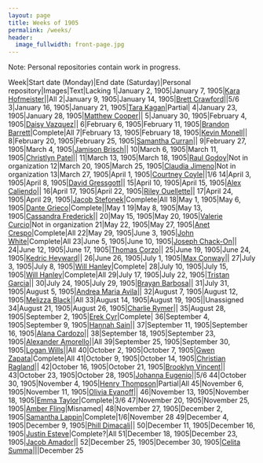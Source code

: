 ```yaml
---
layout: page
title: Weeks of 1905
permalink: /weeks/
header:
  image_fullwidth: front-page.jpg
---
```


Note: Personal repositories contain work in progress.

Week|Start date (Monday)|End date (Saturday)|Personal repository|Images|Text|Lacking
1|January 2, 1905|January 7, 1905|[Kara Hofmeister](https://github.com/karahofmeister/dig-eg-gaz)||All
2|January 9, 1905|January 14, 1905|[Brett Crawford](https://github.com/wbc13/dig-eg-gaz)||5/6
3|January 16, 1905|January 21, 1905|[Tara Kagan](https://github.com/tkhagan/dig_eg)|Partial|
4|January 23, 1905|January 28, 1905|[Matthew Cooper](https://github.com/Mic15b/dig-eg-gaz)||
5|January 30, 1905|February 4, 1905|[Daisy Vazquez](https://github.com/dvazquez703/dig-eg-gaz)||
6|February 6, 1905|February 11, 1905|[Brandon Barrett](https://github.com/bcb14g/dig-eg-gaz)|Complete|All
7|February 13, 1905|February 18, 1905|[Kevin Monell](https://github.com/knm15e/dig-eg-gaz)||
8|February 20, 1905|February 25, 1905|[Samantha Curran](https://github.com/samrcurran/dig-eg-gaz)||
9|February 27, 1905|March 4, 1905|[Jamison Brisch](https://github.com/jbrisch19/dig-eg-gaz)||
10|March 6, 1905|March 11, 1905|[Christlyn Patel](https://github.com/cpp15c/dig-eg-gaz)||
11|March 13, 1905|March 18, 1905|[Raul Godoy]()|Not in organization
12|March 20, 1905|March 25, 1905|[Claudia Jimeno]()|Not in organization
13|March 27, 1905|April 1, 1905|[Courtney Coyle](https://github.com/courtneyelon)||1/6
14|April 3, 1905|April 8, 1905|[David Gressgott](https://github.com/djdaviedave/dig-eg-gaz)||
15|April 10, 1905|April 15, 1905|[Alex Caliendo](https://github.com/RGOODY3210/dig-eg-gaz)||
16|April 17, 1905|April 22, 1905|[Riley Ouellette](https://github.com/rouellette07/dig-eg-gaz)||
17|April 24, 1905|April 29, 1905|[Jacob Stefonek](https://github.com/JacobStefonek/dig-eg-gaz)|Complete|All
18|May 1, 1905|May 6, 1905|[Dante Grieco](https://github.com/dgg15/dig-eg-gaz)|Complete||May 1
19|May 8, 1905|May 13, 1905|[Cassandra Frederick](https://github.com/caf15b)||
20|May 15, 1905|May 20, 1905|[Valerie Curcio]()|Not in organization
21|May 22, 1905|May 27, 1905|[Anet Crespo](https://github.com/ac15at/dig-eg-gaz)|Complete|All
22|May 29, 1905|June 3, 1905|[John White](https://github.com/jcw3/dig-eg-gaz)|Complete|All
23|June 5, 1905|June 10, 1905|[Joseph Chack-On](https://github.com/jochack/dig-eg-gaz)||
24|June 12, 1905|June 17, 1905|[Thomas Corzo](https://github.com/ThomasC24)||
25|June 19, 1905|June 24, 1905|[Kedric Heyward](https://github.com/Kheyward/dig-eg-gaz)||
26|June 26, 1905|July 1, 1905|[Max Conway](https://github.com/maxconwayfsu/dig-eg-gaz)||
27|July 3, 1905|July 8, 1905|[Will Hanley](https://github.com/whanley/digital-Egyptian-Gazette/tree/master/my-content)|Complete|
28|July 10, 1905|July 15, 1905|[Will Hanley](https://github.com/whanley/digital-Egyptian-Gazette/tree/master/my-content)|Complete|All
29|July 17, 1905|July 22, 1905|[Tristan Garcia](https://github.com/tcg15)||
30|July 24, 1905|July 29, 1905|[Brayan Barbosa](https://github.com/brayanbar/dig-eg-gaz)||
31|July 31, 1905|August 5, 1905|[Andrea Maria Avila](https://github.com/ama15m)||
32|August 7, 1905|August 12, 1905|[Melizza Black](https://github.com/MelizzaBlack/dig-eg-gaz)||All
33|August 14, 1905|August 19, 1905|[]()|Unassigned
34|August 21, 1905|August 26, 1905|[Charlie Rymer](https://github.com/crymer)||
35|August 28, 1905|September 2, 1905|[Erek Cyr](https://github.com/ErekCyr/dig-eg-gaz)|Complete|
36|September 4, 1905|September 9, 1905|[Hannah Sain](https://github.com/hds15b/dig-eg-gaz)||
37|September 11, 1905|September 16, 1905|[Alana Cardozo](https://github.com/alc15g/dig-eg-gaz)||
38|September 18, 1905|September 23, 1905|[Alexander Amorello](https://github.com/AlexanderOlleroma/Dig_eg_gaz)||All
39|September 25, 1905|September 30, 1905|[Logan Wills](https://github.com/lcw16b/dig-eg-gaz)||All
40|October 2, 1905|October 7, 1905|[Gwen Zapata](https://github.com/Lionex/dig-eg-gaz)|Complete|All
41|October 9, 1905|October 14, 1905|[Christian Ragland](https://github.com/christianragland/dig-eg-gaz)||
42|October 16, 1905|October 21, 1905|[Brooklyn Vincent](https://github.com/bjv15/dig-eg-gaz)||
43|October 23, 1905|October 28, 1905|[Johanna Eugenio](https://github.com/jhannaeugenio/dig-eg-gaz)||5/6
44|October 30, 1905|November 4, 1905|[Henry Thompson](https://github.com/Hat15/Dig-eg-gaz)|Partial|All
45|November 6, 1905|November 11, 1905|[Olivia Evanoff](https://github.com/oliviaevanoff)||
46|November 13, 1905|November 18, 1905|[Emma Taylor](https://github.com/ekt16/dig-eg-gaz)|Complete|3/6
47|November 20, 1905|November 25, 1905|[Amber Fling](https://github.com/alf15c/dig-eg-gaz)|Misnamed|
48|November 27, 1905|December 2, 1905|[Samantha Lappin](https://github.com/Fibinocci1123/Dig-eg-gaz)|Complete|1/6|November 28
49|December 4, 1905|December 9, 1905|[Phill Dimacali](https://github.com/phillpd96)||
50|December 11, 1905|December 16, 1905|[Justin Esteve](https://github.com/jesteve3/dig-eg-gaz)|Complete?|All
51|December 18, 1905|December 23, 1905|[Jacob Amador](https://github.com/jacobamador19/dig-eg-gaz)||
52|December 25, 1905|December 30, 1905|[Celita Summa](https://github.com/CelitaS/dig-eg-gaz)|||December 25
